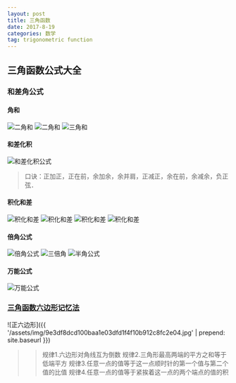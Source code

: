```yaml
---
layout: post
title: 三角函数
date: 2017-8-19
categories: 数学
tag: trigonometric function
---
```


## 三角函数公式大全
### 和差角公式

#### 角和

![二角和](http://b.hiphotos.baidu.com/baike/pic/item/71cf3bc79f3df8dcc0941decc711728b47102825.jpg)
![二角和](http://f.hiphotos.baidu.com/baike/pic/item/faf2b2119313b07e7f22c27506d7912397dd8c34.jpg)
![三角和](http://a.hiphotos.baidu.com/baike/pic/item/c8ea15ce36d3d5391e4c92be3087e950352ab05e.jpg)
#### 和差化积

![和差化积公式](http://c.hiphotos.baidu.com/baike/pic/item/8c1001e93901213f7271d2a15ee736d12f2e9509.jpg)

 >  口诀：正加正，正在前，余加余，余并肩，正减正，余在前，余减余，负正弦．

#### 积化和差

![积化和差](https://gss2.bdstatic.com/9fo3dSag_xI4khGkpoWK1HF6hhy/baike/s%3D277/sign=fd709e578326cffc6d2ab8b58e004a7d/63d9f2d3572c11dfe3d957ed622762d0f603c2f0.jpg)
![积化和差](https://gss2.bdstatic.com/9fo3dSag_xI4khGkpoWK1HF6hhy/baike/s%3D273/sign=39774d12dfc451daf2f60bec85fc52a5/1f178a82b9014a90d4a193f1ab773912b21beedb.jpg)
![积化和差](https://gss1.bdstatic.com/9vo3dSag_xI4khGkpoWK1HF6hhy/baike/s%3D273/sign=e7957f327dd98d1072d40b36123eb807/574e9258d109b3de55ca0da6cdbf6c81810a4c83.jpg)
![积化和差](https://gss2.bdstatic.com/9fo3dSag_xI4khGkpoWK1HF6hhy/baike/s%3D284/sign=da88d6d492cad1c8d4bbfb2f4b3c67c4/d50735fae6cd7b897497fc78082442a7d8330e56.jpg)
#### 倍角公式

![倍角公式](http://d.hiphotos.baidu.com/baike/pic/item/1e30e924b899a901277bc64b17950a7b0208f505.jpg)
![三倍角](http://h.hiphotos.baidu.com/baike/pic/item/b999a9014c086e066a73a84304087bf40bd1cbdb.jpg)
![半角公式](http://a.hiphotos.baidu.com/baike/pic/item/37d12f2eb9389b50879f63eb8335e5dde7116e23.jpg)
#### 万能公式

![万能公式](http://g.hiphotos.baidu.com/baike/pic/item/43a7d933c895d143837e669a75f082025aaf077a.jpg)

### [三角函数六边形记忆法](https://baike.baidu.com/item/%E4%B8%89%E8%A7%92%E5%87%BD%E6%95%B0%E5%85%AD%E8%BE%B9%E5%BD%A2%E8%AE%B0%E5%BF%86%E6%B3%95/8087766?fr=aladdin)
![正六边形]({{ '/assets/img/9e3df8dcd100baa1e03dfd1f4f10b912c8fc2e04.jpg' | prepend: site.baseurl  }})

>> 规律1.六边形对角线互为倒数
 规律2.三角形最高两端的平方之和等于低端平方
 规律3.任意一点的值等于这一点顺时针的第一个值与第二个值的比值
>> 规律4.任意一点的值等于紧挨着这一点的两个端点的值的积
